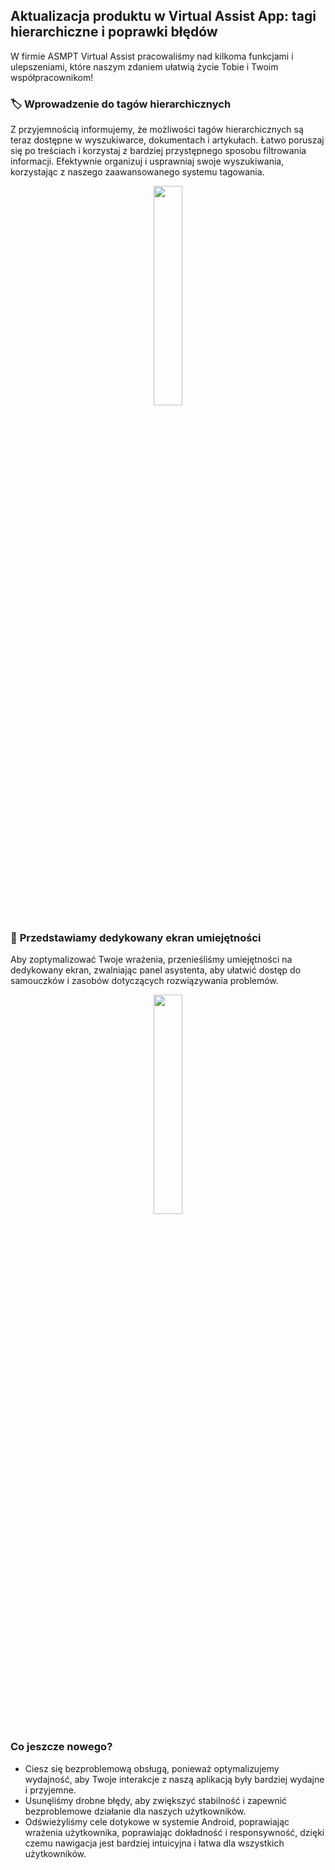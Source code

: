 ## Aktualizacja produktu w Virtual Assist App: tagi hierarchiczne i poprawki błędów

W firmie ASMPT Virtual Assist pracowaliśmy nad kilkoma funkcjami i ulepszeniami, które naszym zdaniem ułatwią życie Tobie i Twoim współpracownikom!

### 🏷️ **Wprowadzenie do tagów hierarchicznych** 

Z przyjemnością informujemy, że możliwości tagów hierarchicznych są teraz dostępne w wyszukiwarce, dokumentach i artykułach. Łatwo poruszaj się po treściach i korzystaj z bardziej przystępnego sposobu filtrowania informacji. Efektywnie organizuj i usprawniaj swoje wyszukiwania, korzystając z naszego zaawansowanego systemu tagowania.

 <p align="center"><img src="https://hs-8974650.f.hubspotemail.net/hub/8974650/hubfs/tags.gif?upscale=true&width=500&upscale=true&name=tags.gif" width="30%"></p>

### 📲 **Przedstawiamy dedykowany ekran umiejętności**
 
Aby zoptymalizować Twoje wrażenia, przenieśliśmy umiejętności na dedykowany ekran, zwalniając panel asystenta, aby ułatwić dostęp do samouczków i zasobów dotyczących rozwiązywania problemów.

 <p align="center"><img src="https://hs-8974650.f.hubspotemail.net/hub/8974650/hubfs/skills_panel.gif?upscale=true&width=470&upscale=true&name=skills_panel.gif" width="30%"></p>

### **Co jeszcze nowego?**

* Ciesz się bezproblemową obsługą, ponieważ optymalizujemy wydajność, aby Twoje interakcje z naszą aplikacją były bardziej wydajne i przyjemne.
* Usunęliśmy drobne błędy, aby zwiększyć stabilność i zapewnić bezproblemowe działanie dla naszych użytkowników.
* Odświeżyliśmy cele dotykowe w systemie Android, poprawiając wrażenia użytkownika, poprawiając dokładność i responsywność, dzięki czemu nawigacja jest bardziej intuicyjna i łatwa dla wszystkich użytkowników.
